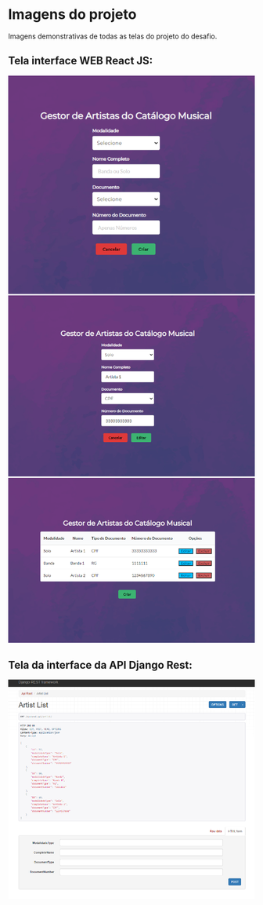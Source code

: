 # Imagens do projeto
Imagens demonstrativas de todas as telas do projeto do desafio.

## Tela interface WEB React JS:
<img src="assets/img/pagina-criar.png">
<img src="assets/img/pagina-atualizacao.png">
<img src="assets/img/pagina-lista.png">

## Tela da interface da API Django Rest:
<img src="assets/img/pagina-django.png">
